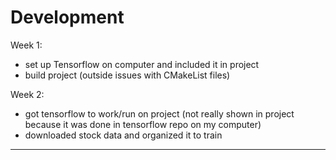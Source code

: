 # Development
 Week 1: 
 * set up Tensorflow on computer and included it in project
 * build project (outside issues with CMakeList files)
 
 Week 2: 
 * got tensorflow to work/run on project (not really shown in project because it was done in tensorflow repo on my computer)
 * downloaded stock data and organized it to train 
---
